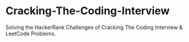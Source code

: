# Cracking-The-Coding-Interview
Solving the HackerRank Challenges of Cracking The Coding Interview & LeetCode Problems.
